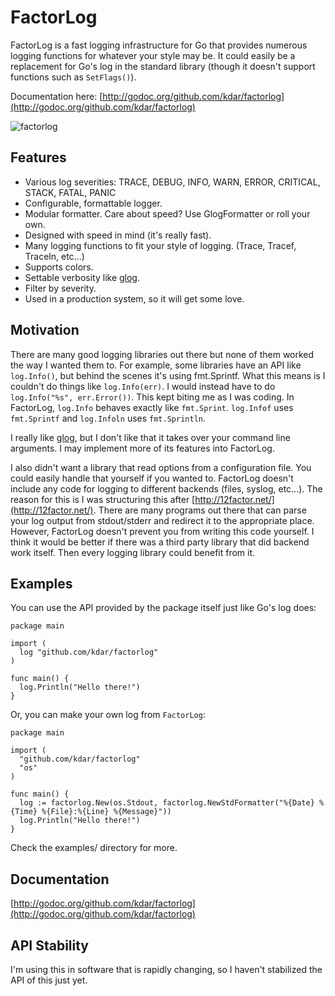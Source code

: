 FactorLog
=========

FactorLog is a fast logging infrastructure for Go that provides numerous logging functions for whatever your style may be. It could easily be a replacement for Go's log in the standard library (though it doesn't support functions such as `SetFlags()`).

Documentation here: [http://godoc.org/github.com/kdar/factorlog](http://godoc.org/github.com/kdar/factorlog)

![factorlog](http://puu.sh/6jPEt.png "FactorLog")

## Features

- Various log severities: TRACE, DEBUG, INFO, WARN, ERROR, CRITICAL, STACK, FATAL, PANIC
- Configurable, formattable logger.
- Modular formatter. Care about speed? Use GlogFormatter or roll your own.
- Designed with speed in mind (it's really fast).
- Many logging functions to fit your style of logging. (Trace, Tracef, Traceln, etc...)
- Supports colors.
- Settable verbosity like [glog](https://github.com/golang/glog).
- Filter by severity.
- Used in a production system, so it will get some love.

## Motivation

There are many good logging libraries out there but none of them worked the way I wanted them to. For example, some libraries have an API like `log.Info()`, but behind the scenes it's using fmt.Sprintf. What this means is I couldn't do things like `log.Info(err)`. I would instead have to do `log.Info("%s", err.Error())`. This kept biting me as I was coding. In FactorLog, `log.Info` behaves exactly like `fmt.Sprint`. `log.Infof` uses `fmt.Sprintf` and `log.Infoln` uses `fmt.Sprintln`.

I really like [glog](https://github.com/golang/glog), but I don't like that it takes over your command line arguments. I may implement more of its features into FactorLog.

I also didn't want a library that read options from a configuration file. You could easily handle that yourself if you wanted to. FactorLog doesn't include any code for logging to different backends (files, syslog, etc...). The reason for this is I was structuring this after [http://12factor.net/](http://12factor.net/). There are many programs out there that can parse your log output from stdout/stderr and redirect it to the appropriate place. However, FactorLog doesn't prevent you from writing this code yourself. I think it would be better if there was a third party library that did backend work itself. Then every logging library could benefit from it.

## Examples

You can use the API provided by the package itself just like Go's log does:

```
package main

import (
  log "github.com/kdar/factorlog"
)

func main() {
  log.Println("Hello there!")
}
```

Or, you can make your own log from `FactorLog`:

```
package main

import (
  "github.com/kdar/factorlog"
  "os"
)

func main() {
  log := factorlog.New(os.Stdout, factorlog.NewStdFormatter("%{Date} %{Time} %{File}:%{Line} %{Message}"))
  log.Println("Hello there!")
}
```

Check the examples/ directory for more.

## Documentation

[http://godoc.org/github.com/kdar/factorlog](http://godoc.org/github.com/kdar/factorlog)

## API Stability

I'm using this in software that is rapidly changing, so I haven't stabilized the API of this just yet.
